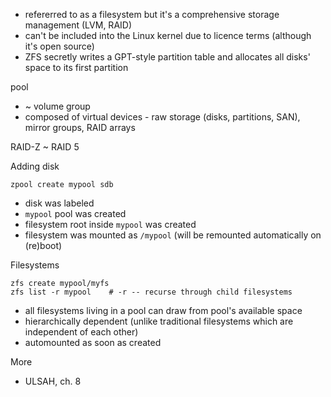 * refererred to as a filesystem but it's a comprehensive storage management (LVM, RAID)
* can't be included into the Linux kernel due to licence terms (although it's open source)
* ZFS secretly writes a GPT-style partition table and allocates all disks' space to its first partition

pool 
* ~ volume group
* composed of virtual devices - raw storage (disks, partitions, SAN), mirror groups, RAID arrays

RAID-Z ~ RAID 5

Adding disk

    zpool create mypool sdb
    
* disk was labeled
* `mypool` pool was created
* filesystem root inside `mypool` was created
* filesystem was mounted as `/mypool` (will be remounted automatically on (re)boot)

Filesystems

    zfs create mypool/myfs
    zfs list -r mypool    # -r -- recurse through child filesystems

* all filesystems living in a pool can draw from pool's available space
* hierarchically dependent (unlike traditional filesystems which are independent of each other)
* automounted as soon as created



More

* ULSAH, ch. 8
